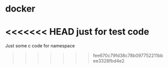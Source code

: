 # docker
<<<<<<< HEAD
just for test code 
=======
Just some c code for namespace
>>>>>>> fee670c79fd38c78b097752211bbee3328fbd4e2
